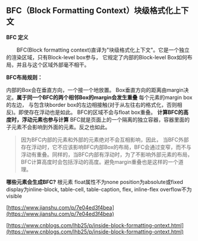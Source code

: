 ## BFC（Block Formatting Context）块级格式化上下文

 **BFC 定义**

　　BFC(Block formatting context)直译为"块级格式化上下文"。它是一个独立的渲染区域，只有Block-level box参与， 它规定了内部的Block-level Box如何布局，并且与这个区域外部毫不相干。
　　

**BFC布局规则：**

   内部的Box会在垂直方向，一个接一个地放置。
	Box垂直方向的距离由margin决定。**属于同一个BFC的两个相邻Box的margin会发生重叠**
	每个元素的margin box的左边， 与包含块border box的左边相接触(对于从左往右的格式化，否则相反)。即使存在浮动也是如此。
	BFC的区域不会与float box重叠。
	**计算BFC的高度时，浮动元素也参与计算**
	BFC就是页面上的一个隔离的独立容器，容器里面的子元素不会影响到外面的元素。反之也如此。
	

> 因为BFC内部的元素和外部的元素绝对不会互相影响，因此，
> 当BFC外部存在浮动时，它不应该影响BFC内部Box的布局，BFC会通过变窄，而不与浮动有重叠。同样的，当BFC内部有浮动时，为了不影响外部元素的布局，BFC计算高度时会包括浮动的高度。避免margin重叠也是这样的一个道理。


**哪些元素会生成BFC?**
根元素
float属性不为none
position为absolute或fixed
display为inline-block, table-cell, table-caption, flex, inline-flex
overflow不为visible



[https://www.jianshu.com/p/7e04ed3f4bea](https://www.jianshu.com/p/7e04ed3f4bea)

[https://www.cnblogs.com/lhb25/p/inside-block-formatting-ontext.html](https://www.cnblogs.com/lhb25/p/inside-block-formatting-ontext.html)